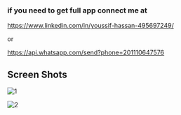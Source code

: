 ### if you need to get full app connect me at 
https://www.linkedin.com/in/youssif-hassan-495697249/

or

https://api.whatsapp.com/send?phone=201110647576

## Screen Shots

![1](https://github.com/YoussifAllam/Python-DeskTop-Apps-complete-systems/assets/96921160/a5481751-d3c5-47bf-96dc-897f69c8cfed)

![2](https://github.com/YoussifAllam/Python-DeskTop-Apps-complete-systems/assets/96921160/57082c20-d9d9-4530-bc7a-f3dbdb39031d)

